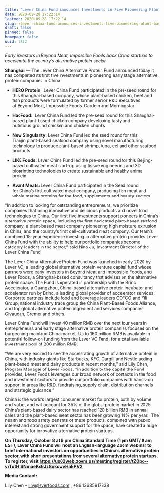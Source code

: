 ```yaml
---
title: "Lever China Fund Announces Investments in Five Pioneering Plant-Based and Cultivated Meat Startups"
date: 2020-09-28 17:22:14
lastmod: 2020-09-28 17:22:14
slug: /lever-china-fund-announces-investments-five-pioneering-plant-based-and-cultivated-meat
draft: false
pinned: false
homepage: false
uuid: 7722
---
```

<p><em>Early investors in Beyond Meat, Impossible Foods back China startups to accelerate the country’s alternative protein sector</em></p>
<p><strong>Shanghai</strong> — The Lever China Alternative Protein Fund announced today it has completed its first five investments in pioneering early stage alternative protein companies in China:</p>
<ul>
<li><strong>HERO Protein</strong>:  Lever China Fund participated in the pre-seed round for this Shanghai-based company, whose plant-based chicken, beef and fish products were formulated by former senior R&D executives at Beyond Meat, Impossible Foods, Gardein and Morningstar </li>
</ul>
<ul>
<li><strong>HaoFood</strong>:  Lever China Fund led the pre-seed round for this Shanghai-based plant-based chicken company developing tasty and nutritious ground chicken and chicken chunks </li>
</ul>
<ul>
<li><strong>New Singularity</strong>: Lever China Fund led the seed round for this Tianjin plant-based seafood company using novel manufacturing technology to produce plant-based shrimp, tuna, eel and other seafood products </li>
</ul>
<ul>
<li><strong>LIKE Foods</strong>: Lever China Fund led the pre-seed round for this Beijing-based cultivated meat start-up using tissue engineering and 3D bioprinting technologies to create sustainable and healthy animal protein </li>
</ul>
<ul>
<li><strong>Avant Meats: </strong>Lever China Fund participated in the Seed round for China’s first cultivated meat company, producing fish meat and whole marine proteins for the food, supplements and beauty sectors </li>
</ul>
<p>“In addition to looking for outstanding entrepreneurs, we prioritize companies that bring innovative and delicious products and novel food technologies to China. Our first five investments support pioneers in China’s alternative protein space, including the first dedicated plant-based seafood company, a plant-based meat company pioneering high moisture extrusion in China, and the country’s first cell-cultivated meat company. Our team’s combined 15-year experience investing in alternative protein provides Lever China Fund with the ability to help our portfolio companies become category leaders in the sector,” said Nina Ju, Investment Director of the Lever China Fund.</p>
<p>The Lever China Alternative Protein Fund was launched in early 2020 by Lever VC, a leading global alternative protein venture capital fund whose partners were early investors in Beyond Meat and Impossible Foods, and Lever Foods, a Shanghai-based consultancy that advises on the alternative protein space. The Fund is operated in partnership with the Brinc Accelerator, a Guangzhou, China-based alternative protein incubator and accelerator run by Brinc, a leading global provider of accelerator services. Corporate partners include food and beverage leaders COFCO and Yili Group, national industry trade group the China Plant-Based Foods Alliance, and top global alternative protein ingredient and services companies Givaudan, Cremer and others.</p>
<p>Lever China Fund will invest 40 million RMB over the next four years in entrepreneurs and early stage alternative protein companies focused on the burgeoning mainland China market. Up to 160 million RMB is available in potential follow-on funding from the Lever VC Fund, for a total available investment pool of 200 million RMB.</p>
<p>“We are very excited to see the accelerating growth of alternative protein in China, with industry giants like Starbucks, KFC, Cargill and Nestle adding plant-based meat and dairy products in recent months,” said Lily Chen, Program Manager of Lever Foods. “In addition to the capital the Fund provides, Lever Foods leverages our broad network of contacts in the food and investment sectors to provide our portfolio companies with hands-on support in areas like R&D, fundraising, supply chain, distribution channels and strategic guidance.”</p>
<p>China is the world’s largest consumer market for protein, both by volume and value, and will account for 35% of the global protein market in 2025. China’s plant-based dairy sector has reached 120 billion RMB in annual sales and the plant-based meat sector has been growing 14% per year.  The health and food safety benefits of these products, combined with public interest and strong government support for the space, have created a huge opportunity for innovative alternative protein startups.</p>
<p><strong>On Thursday, October 8 at 9 pm China Standard Time (1 pm GMT/ 9 am EST), Lever China Fund will host an English-language Zoom webinar to brief international investors on opportunities in China’s alternative protein sector, with short presentations from several alternative protein startups. To register, visit <a href="https://us02web.zoom.us/meeting/register/tZ0pc--vrTotHtSNmaeKs6Jz8qkcwvHaEPV2">https://us02web.zoom.us/meeting/register/tZ0pc--vrTotHtSNmaeKs6Jz8qkcwvHaEPV2</a><u> </u></strong></p>
<p><strong>Media Contact:</strong> </p>
<p>Lily Chen – <u><a href="mailto:lily@leverfoods.com">lily@leverfoods.com</a></u> , +86 13685917838</p>
